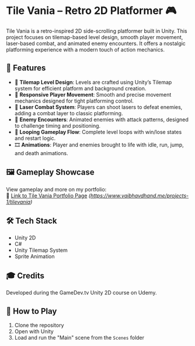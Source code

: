 # Tile Vania – Retro 2D Platformer 🎮

Tile Vania is a retro-inspired 2D side-scrolling platformer built in Unity. This project focuses on tilemap-based level design, smooth player movement, laser-based combat, and animated enemy encounters. It offers a nostalgic platforming experience with a modern touch of action mechanics.

## 🔑 Features

- 🧱 **Tilemap Level Design**: Levels are crafted using Unity’s Tilemap system for efficient platform and background creation.
- 👟 **Responsive Player Movement**: Smooth and precise movement mechanics designed for tight platforming control.
- 🔫 **Laser Combat System**: Players can shoot lasers to defeat enemies, adding a combat layer to classic platforming.
- 👾 **Enemy Encounters**: Animated enemies with attack patterns, designed to challenge timing and positioning.
- 🔄 **Looping Gameplay Flow**: Complete level loops with win/lose states and restart logic.
- 🎞️ **Animations**: Player and enemies brought to life with idle, run, jump, and death animations.

## 🖼️ Gameplay Showcase

View gameplay and more on my portfolio:  
🔗 [Link to Tile Vania Portfolio Page](#) *(https://www.vaibhavdhand.me/projects-1/tilevania)*

## 🛠️ Tech Stack

- Unity 2D
- C#
- Unity Tilemap System
- Sprite Animation

## 🎓 Credits

Developed during the GameDev.tv Unity 2D course on Udemy.

## 📂 How to Play

1. Clone the repository  
2. Open with Unity  
3. Load and run the "Main" scene from the `Scenes` folder
